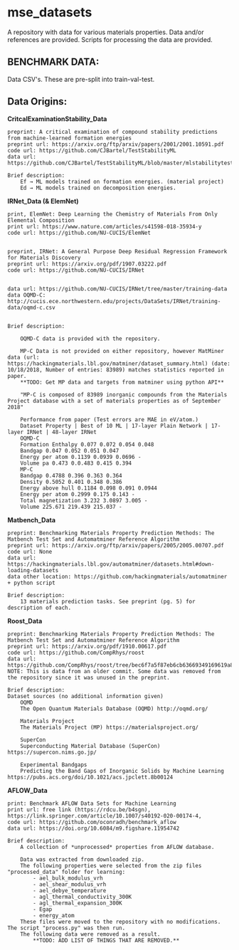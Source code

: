 # mse_datasets
A repository with data for various materials properties. Data and/or references are provided. Scripts for processing the data are provided.

## BENCHMARK DATA:
Data CSV's. These are pre-split into train-val-test.


## Data Origins:


**CritcalExaminationStability_Data**

    preprint: A critical examination of compound stability predictions from machine-learned formation energies
    preprint url: https://arxiv.org/ftp/arxiv/papers/2001/2001.10591.pdf
    code url: https://github.com/CJBartel/TestStabilityML
    data url: https://github.com/CJBartel/TestStabilityML/blob/master/mlstabilitytest/mp_data/data/hullout.json

    Brief description:
        Ef → ML models trained on formation energies. (material project)
        Ed → ML models trained on decomposition energies.


**IRNet_Data (& ElemNet)**

    print, ElemNet: Deep Learning the Chemistry of Materials From Only Elemental Composition
    print url: https://www.nature.com/articles/s41598-018-35934-y
    code url: https://github.com/NU-CUCIS/ElemNet


    preprint, IRNet: A General Purpose Deep Residual Regression Framework for Materials Discovery
    preprint url: https://arxiv.org/pdf/1907.03222.pdf
    code url: https://github.com/NU-CUCIS/IRNet


    data url: https://github.com/NU-CUCIS/IRNet/tree/master/training-data
    data OQMD-C: http://cucis.ece.northwestern.edu/projects/DataSets/IRNet/training-data/oqmd-c.csv


    Brief description:

        OQMD-C data is provided with the repository.

        MP-C Data is not provided on either repository, however MatMiner data (url: https://hackingmaterials.lbl.gov/matminer/dataset_summary.html) (date: 10/18/2018, Number of entries: 83989) matches statistics reported in paper.
        **TODO: Get MP data and targets from matminer using python API**

        "MP-C is composed of 83989 inorganic compounds from the Materials Project database with a set of materials properties as of September 2018"

        Performance from paper (Test errors are MAE in eV/atom.)
        Dataset Property | Best of 10 ML | 17-layer Plain Network | 17-layer IRNet | 48-layer IRNet
        OQMD-C
        Formation Enthalpy 0.077 0.072 0.054 0.048
        Bandgap 0.047 0.052 0.051 0.047
        Energy per atom 0.1139 0.0939 0.0696 -
        Volume pa 0.473 0.0.483 0.415 0.394
        MP-C
        Bandgap 0.4788 0.396 0.363 0.364
        Density 0.5052 0.401 0.348 0.386
        Energy above hull 0.1184 0.098 0.091 0.0944
        Energy per atom 0.2999 0.175 0.143 -
        Total magnetization 3.232 3.0897 3.005 -
        Volume 225.671 219.439 215.037 -


**Matbench_Data**

    preprint: Benchmarking Materials Property Prediction Methods: The Matbench Test Set and Automatminer Reference Algorithm
    preprint url: https://arxiv.org/ftp/arxiv/papers/2005/2005.00707.pdf
    code url: None
    data url: https://hackingmaterials.lbl.gov/automatminer/datasets.html#down-loading-datasets
    data other location: https://github.com/hackingmaterials/automatminer + python script

    Brief description:
        13 materials prediction tasks. See preprint (pg. 5) for description of each.


**Roost_Data**

    preprint: Benchmarking Materials Property Prediction Methods: The Matbench Test Set and Automatminer Reference Algorithm
    preprint url: https://arxiv.org/pdf/1910.00617.pdf
    code url: https://github.com/CompRhys/roost
    data url: https://github.com/CompRhys/roost/tree/bec6f7a5f87eb6cb63669349169619a8d48890ce/data/datasets NOTE: This is data from an older commit. Some data was removed from the repository since it was unused in the preprint.

    Brief description:
    Dataset sources (no additional information given)
        OQMD
        The Open Quantum Materials Database (OQMD) http://oqmd.org/

        Materials Project
        The Materials Project (MP) https://materialsproject.org/

        SuperCon
        Superconducting Material Database (SuperCon) https://supercon.nims.go.jp/

        Experimental Bandgaps
        Predicting the Band Gaps of Inorganic Solids by Machine Learning https://pubs.acs.org/doi/10.1021/acs.jpclett.8b00124


**AFLOW_Data**

    print: Benchmark AFLOW Data Sets for Machine Learning
    print url: free link (https://rdcu.be/b4sgn), https://link.springer.com/article/10.1007/s40192-020-00174-4,
    code url: https://github.com/oconradh/benchmark_aflow
    data url: https://doi.org/10.6084/m9.figshare.11954742

    Brief description:
        A collection of *unprocessed* properties from AFLOW database.

        Data was extracted from downloaded zip.
        The following properties were selected from the zip files "processed_data" folder for learning:
            - ael_bulk_modulus_vrh
            - ael_shear_modulus_vrh
            - ael_debye_temperature
            - agl_thermal_conductivity_300K
            - agl_thermal_expansion_300K
            - Egap
            - energy_atom
        These files were moved to the repository with no modifications. The script "process.py" was then run.
        The following data were removed as a result.
            **TODO: ADD LIST OF THINGS THAT ARE REMOVED.**
